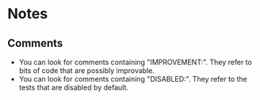Notes
===
Comments
---
- You can look for comments containing "IMPROVEMENT:". They refer
to bits of code that are possibly improvable.
- You can look for comments containing "DISABLED:". They refer to
the tests that are disabled by default.